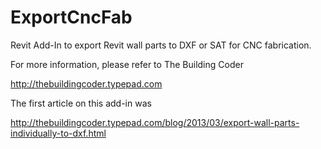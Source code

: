 ExportCncFab
============

Revit Add-In to export Revit wall parts to DXF or SAT for CNC fabrication.

For more information, please refer to The Building Coder

http://thebuildingcoder.typepad.com

The first article on this add-in was

http://thebuildingcoder.typepad.com/blog/2013/03/export-wall-parts-individually-to-dxf.html
